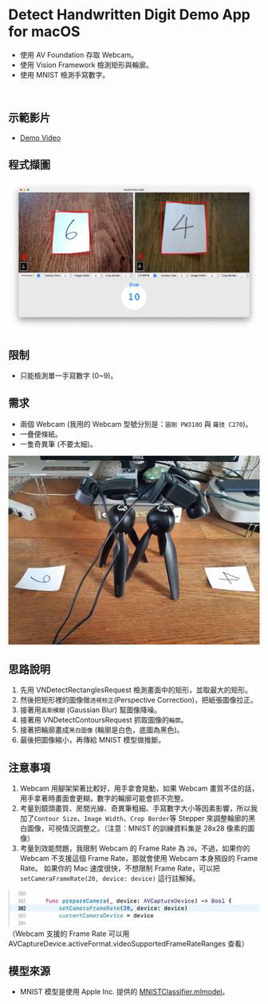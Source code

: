 # Detect Handwritten Digit Demo App for macOS


- 使用 AV Foundation 存取 Webcam。
- 使用 Vision Framework 檢測矩形與輪廓。
- 使用 MNIST 檢測手寫數字。

<br>

## 示範影片

- [Demo Video](https://youtu.be/h9oJNLhc1s8)


## 程式擷圖

![screenshot](imgs/01.png)


## 限制

- 只能檢測單一手寫數字 (0~9)。


## 需求

- 兩個 Webcam (我用的 Webcam 型號分別是：`圓剛 PW310O` 與 `羅技 C270`)。
- 一疊便條紙。
- 一隻奇異筆 (不要太細)。

![webcam image](imgs/02.jpg)


## 思路說明

1. 先用 VNDetectRectanglesRequest 檢測畫面中的矩形，並取最大的矩形。
2. 然後把矩形裡的圖像做`透視校正`(Perspective Correction)，把紙張圖像拉正。
3. 接著用`高斯模糊` (Gaussian Blur) 幫圖像降噪。
4. 接著用 VNDetectContoursRequest 抓取圖像的`輪廓`。
5. 接著把輪廓畫成`黑白圖像` (輪廓是白色，底圖為黑色)。
6. 最後把圖像縮小，再傳給 MNIST 模型做推斷。


## 注意事項

1. Webcam 用腳架架著比較好，用手拿會晃動，如果 Webcam 畫質不佳的話，用手拿著時畫面會更糊，數字的輪廓可能會抓不完整。
2. 考量到鏡頭畫質、房間光線、奇異筆粗細、手寫數字大小等因素影響，所以我加了`Contour Size`、`Image Width`、`Crop Border`等 Stepper 來調整輪廓的黑白圖像，可視情況調整之。（注意：MNIST 的訓練資料集是 28x28 像素的圖像）
3. 考量到效能問題，我限制 Webcam 的 Frame Rate 為 `20`。不過，如果你的 Webcam 不支援這個 Frame Rate，那就會使用 Webcam 本身預設的 Frame Rate。 如果你的 Mac 速度很快，不想限制 Frame Rate，可以把 `setCameraFrameRate(20, device: device)` 這行註解掉。

![](imgs/03.png)
　（Webcam 支援的 Frame Rate 可以用 AVCaptureDevice.activeFormat.videoSupportedFrameRateRanges 查看）


## 模型來源

- MNIST 模型是使用 Apple Inc. 提供的 [MNISTClassifier.mlmodel](https://developer.apple.com/machine-learning/models/)。


